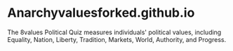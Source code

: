 # Anarchyvaluesforked.github.io
The 8values Political Quiz measures individuals' political values, including Equality, Nation, Liberty, Tradition, Markets, World, Authority, and Progress.
